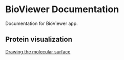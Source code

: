 # BioViewer Documentation
Documentation for BioViewer app.

## Protein visualization
[Drawing the molecular surface](ProteinVisualization/MolecularSurface.md)
